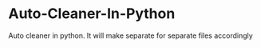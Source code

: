 # Auto-Cleaner-In-Python
Auto cleaner in python. It will make separate for separate files accordingly
